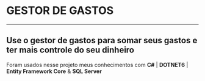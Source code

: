 # GESTOR DE GASTOS 
------------------------------------
## Use o gestor de gastos para somar seus gastos e ter mais controle do seu dinheiro
 Foram usados nesse projeto meus conhecimentos com **C#** | **DOTNET6** | **Entity Framework Core** & **SQL Server**

